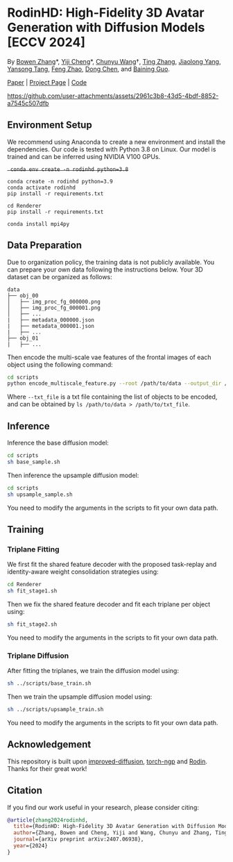 # RodinHD: High-Fidelity 3D Avatar Generation with Diffusion Models [ECCV 2024]

By [Bowen Zhang](http://home.ustc.edu.cn/~zhangbowen)\*, [Yiji Cheng](https://www.linkedin.com/in/yiji-cheng-a8b922213/?originalSubdomain=cn)\*, [Chunyu Wang](https://www.chunyuwang.org/)†, [Ting Zhang](https://hellozting.github.io/), [Jiaolong Yang](https://jlyang.org/), [Yansong Tang](https://andytang15.github.io/), [Feng Zhao](https://en.auto.ustc.edu.cn/2021/0616/c26828a513169/page.htm), [Dong Chen](http://www.dongchen.pro/), and [Baining Guo](https://www.microsoft.com/en-us/research/people/bainguo/).

[Paper](http://arxiv.org/abs/2407.06938) | [Project Page](https://rodinhd.github.io/) | [Code](https://github.com/RodinHD/RodinHD)

https://github.com/user-attachments/assets/2961c3b8-43d5-4bdf-8852-a7545c507dfb

## Environment Setup
We recommend using Anaconda to create a new environment and install the dependencies. Our code is tested with Python 3.8 on Linux. Our model is trained and can be inferred using NVIDIA V100 GPUs.

~~```
conda env create -n rodinhd python=3.8```~~
```
conda create -n rodinhd python=3.9
conda activate rodinhd
pip install -r requirements.txt

cd Renderer
pip install -r requirements.txt

conda install mpi4py
```

## Data Preparation

Due to organization policy, the training data is not publicly available. You can prepare your own data following the instructions below. Your 3D dataset can be organized as follows:
```
data
├── obj_00
│   ├── img_proc_fg_000000.png
│   ├── img_proc_fg_000001.png
│   ├── ...
|   ├── metadata_000000.json
|   ├── metadata_000001.json
|   ├── ...
├── obj_01
|   ├── ...
```

Then encode the multi-scale vae features of the frontal images of each object using the following command:
```bash
cd scripts
python encode_multiscale_feature.py --root /path/to/data --output_dir /path/to/feature --txt_file /path/to/txt_file --start_idx 0 --end_idx 1000
``` 
Where `--txt_file` is a txt file containing the list of objects to be encoded, and can be obtained by `ls /path/to/data > /path/to/txt_file`.

## Inference

Inference the base diffusion model:
```bash
cd scripts
sh base_sample.sh
```

Then inference the upsample diffusion model:
```bash
cd scripts
sh upsample_sample.sh
```

You need to modify the arguments in the scripts to fit your own data path.

## Training

### Triplane Fitting

We first fit the shared feature decoder with the proposed task-replay and identity-aware weight consolidation strategies using:
```bash
cd Renderer
sh fit_stage1.sh
```

Then we fix the shared feature decoder and fit each triplane per object using:
```bash
sh fit_stage2.sh
```

You need to modify the arguments in the scripts to fit your own data path.

### Triplane Diffusion

After fitting the triplanes, we train the diffusion model using:
```bash
sh ../scripts/base_train.sh
```

Then we train the upsample diffusion model using:
```bash
sh ../scripts/upsample_train.sh
```

You need to modify the arguments in the scripts to fit your own data path.

## Acknowledgement

This repository is built upon [improved-diffusion](https://github.com/openai/improved-diffusion), [torch-ngp](https://github.com/ashawkey/torch-ngp) and [Rodin](https://3d-avatar-diffusion.microsoft.com/). Thanks for their great work!

## Citation

If you find our work useful in your research, please consider citing:

```bibtex
@article{zhang2024rodinhd,
  title={RodinHD: High-Fidelity 3D Avatar Generation with Diffusion Models},
  author={Zhang, Bowen and Cheng, Yiji and Wang, Chunyu and Zhang, Ting and Yang, Jiaolong and Tang, Yansong and Zhao, Feng and Chen, Dong and Guo, Baining},
  journal={arXiv preprint arXiv:2407.06938},
  year={2024}
}
```

